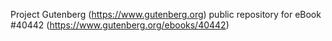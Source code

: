 Project Gutenberg (https://www.gutenberg.org) public repository for eBook #40442 (https://www.gutenberg.org/ebooks/40442)
